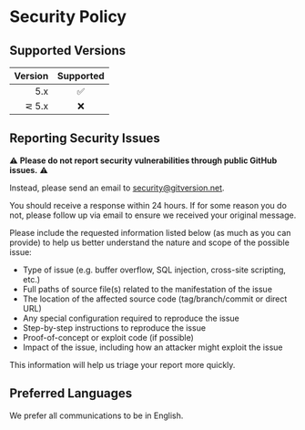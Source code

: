 # Security Policy

## Supported Versions

| Version   | Supported          |
| --------: | :----------------: |
| 5.x       | :white_check_mark: |
| ⋜ 5.x     | :x:                |

## Reporting Security Issues

⚠ **Please do not report security vulnerabilities through public GitHub issues.** ⚠

Instead, please send an email to [security@gitversion.net](mailto:security@gitversion.net).

You should receive a response within 24 hours. If for some reason you do not, please follow up via email to ensure we received your original message.

Please include the requested information listed below (as much as you can provide) to help us better understand the nature and scope of the possible issue:

*   Type of issue (e.g. buffer overflow, SQL injection, cross-site scripting, etc.)
*   Full paths of source file(s) related to the manifestation of the issue
*   The location of the affected source code (tag/branch/commit or direct URL)
*   Any special configuration required to reproduce the issue
*   Step-by-step instructions to reproduce the issue
*   Proof-of-concept or exploit code (if possible)
*   Impact of the issue, including how an attacker might exploit the issue

This information will help us triage your report more quickly.

## Preferred Languages

We prefer all communications to be in English.
